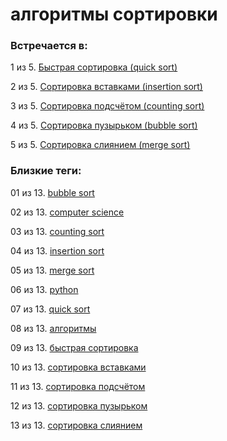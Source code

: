 # алгоритмы сортировки

### Встречается в:

1 из 5. [Быстрая сортировка (quick sort)](../Computer%20science/Быстрая%20сортировка.md)

2 из 5. [Сортировка вставками (insertion sort)](../Computer%20science/Сортировка%20вставками.md)

3 из 5. [Сортировка подсчётом (counting sort)](../Computer%20science/Сортировка%20подсчётом.md)

4 из 5. [Сортировка пузырьком (bubble sort)](../Computer%20science/Сортировка%20пузырьком.md)

5 из 5. [Сортировка слиянием (merge sort)](../Computer%20science/Сортировка%20слиянием.md)


### Близкие теги:

01 из 13. [bubble sort](../__tags/bubble_sort.md)

02 из 13. [computer science](../__tags/computer_science.md)

03 из 13. [counting sort](../__tags/counting_sort.md)

04 из 13. [insertion sort](../__tags/insertion_sort.md)

05 из 13. [merge sort](../__tags/merge_sort.md)

06 из 13. [python](../__tags/python.md)

07 из 13. [quick sort](../__tags/quick_sort.md)

08 из 13. [алгоритмы](../__tags/algoritmy.md)

09 из 13. [быстрая сортировка](../__tags/bystraya_sortirovka.md)

10 из 13. [сортировка вставками](../__tags/sortirovka_vstavkami.md)

11 из 13. [сортировка подсчётом](../__tags/sortirovka_podschetom.md)

12 из 13. [сортировка пузырьком](../__tags/sortirovka_puzyrkom.md)

13 из 13. [сортировка слиянием](../__tags/sortirovka_sliyaniem.md)

